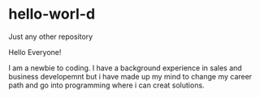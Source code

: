 # hello-worl-d
Just any other repository

Hello Everyone!

I am a newbie to coding. I have a background experience in sales and business developemnt but i have made up my mind to change my career path and go into programming where i can creat solutions.
